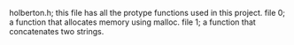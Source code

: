holberton.h; this file has all the protype functions used in this project.
file 0; a function that allocates memory using malloc.
file 1;  a function that concatenates two strings.